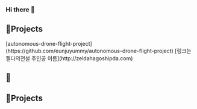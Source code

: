 ### Hi there 👋
 
<h2>📘Projects</h2>
[autonomous-drone-flight-project](https://github.com/eunjuyummy/autonomous-drone-flight-project)
[링크는 젤다의전설 주인공 이름](http://zeldahagoshipda.com)
<h2>📘</h2>

<h2>📘Projects</h2>

<!--
**eunjuyummy/eunjuyummy** is a ✨ _special_ ✨ repository because its `README.md` (this file) appears on your GitHub profile.

Here are some ideas to get you started:

- 🔭 I’m currently working on ...
- 🌱 I’m currently learning ...
- 👯 I’m looking to collaborate on ...
- 🤔 I’m looking for help with ...
- 💬 Ask me about ...
- 📫 How to reach me: ...
- 😄 Pronouns: ...
- ⚡ Fun fact: ...
-->
